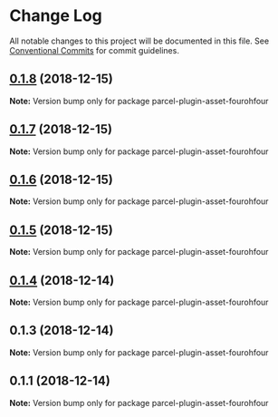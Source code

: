 # Change Log

All notable changes to this project will be documented in this file.
See [Conventional Commits](https://conventionalcommits.org) for commit guidelines.

## [0.1.8](https://github.com/parcel-prototyper/parcel-prototyper/compare/parcel-plugin-asset-fourohfour@0.1.7...parcel-plugin-asset-fourohfour@0.1.8) (2018-12-15)

**Note:** Version bump only for package parcel-plugin-asset-fourohfour





## [0.1.7](https://github.com/parcel-prototyper/parcel-prototyper/compare/parcel-plugin-asset-fourohfour@0.1.6...parcel-plugin-asset-fourohfour@0.1.7) (2018-12-15)

**Note:** Version bump only for package parcel-plugin-asset-fourohfour





## [0.1.6](https://github.com/parcel-prototyper/parcel-prototyper/compare/parcel-plugin-asset-fourohfour@0.1.5...parcel-plugin-asset-fourohfour@0.1.6) (2018-12-15)

**Note:** Version bump only for package parcel-plugin-asset-fourohfour





## [0.1.5](https://github.com/parcel-prototyper/parcel-prototyper/compare/parcel-plugin-asset-fourohfour@0.1.4...parcel-plugin-asset-fourohfour@0.1.5) (2018-12-15)

**Note:** Version bump only for package parcel-plugin-asset-fourohfour





## [0.1.4](https://github.com/parcel-prototyper/parcel-prototyper/compare/parcel-plugin-asset-fourohfour@0.1.3...parcel-plugin-asset-fourohfour@0.1.4) (2018-12-14)

**Note:** Version bump only for package parcel-plugin-asset-fourohfour





## 0.1.3 (2018-12-14)

**Note:** Version bump only for package parcel-plugin-asset-fourohfour





## 0.1.1 (2018-12-14)

**Note:** Version bump only for package parcel-plugin-asset-fourohfour
